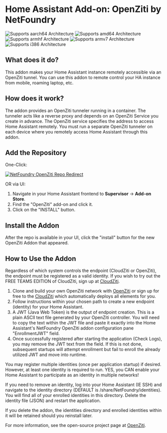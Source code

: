 # Home Assistant Add-on: OpenZiti by NetFoundry

![Supports aarch64 Architecture][aarch64-shield]
![Supports amd64 Architecture][amd64-shield]
![Supports armhf Architecture][armhf-shield]
![Supports armv7 Architecture][armv7-shield]
![Supports i386 Architecture][i386-shield]

## What does it do?

This addon makes your Home Assistant instance remotely accessible via an OpenZiti tunnel. You can use this addon to remote control your HA instance from mobile, roaming laptop, etc.

## How does it work?

The addon provides an OpenZiti tunneler running in a container. The tunneler acts like a reverse proxy and depends on an OpenZiti Service you create in advance. The OpenZiti service specifies the address to access Home Assistant remotely. You must run a separate OpenZiti tunneler on each device where you remotely access Home Assistant through this addon.

## Add the Repository

One-Click:

[![NetFoundry OpenZiti Repo Redirect](https://my.home-assistant.io/badges/supervisor_add_addon_repository.svg)](https://my.home-assistant.io/redirect/supervisor_add_addon_repository/?repository_url=https%3A%2F%2Fgithub.com%2FNicFragale%2FHA-NetFoundry)

OR via UI:

1. Navigate in your Home Assistant frontend to **Supervisor** -> **Add-on Store**.
2. Find the "OpenZiti" add-on and click it.
3. Click on the "INSTALL" button.

## Install the Addon

After the repo is available in your UI, click the "install" button for the new OpenZiti Addon that appeared.

## How to Use the Addon

Regardless of which system controls the endpoint (CloudZiti or OpenZiti), the endpoint must be registered as a valid identity. If you wish to try out the FREE TEAMS EDITION of CloudZiti, sign up at [CloudZiti](https://nfconsole.io/signup).

1. Clone and build your own OpenZiti network with [OpenZiti](https://github.com/openziti) or sign up for free to the [CloudZiti](https://nfconsole.io/signup) which automatically deploys all elements for you.
2. Follow instructions within your chosen path to create a new endpoint (identity) for your Home Assistant.
3. A JWT (Java Web Token) is the output of endpoint creation. This is a plain ASCII text file generated by your OpenZiti controller. You will need to copy the text within the JWT file and paste it exactly into the Home Assistant's NetFoundry OpenZiti addon configuration pane "EnrollmentJWT" field.
4. Once successfully registered after starting the application (Check Logs), you may remove the JWT text from the field. If this is not done, subsequent startups will attempt enrollment but fail to enroll the already utilized JWT and move into runtime.

You may register multiple identities (once per application startup) if desired. However, at least one identity is required to run. YES, you CAN enable your Home Assistant to participate as an identity in multiple networks!

If you need to remove an identity, log into your Home Assistant (IE SSH) and navigate to the identity directory (DEFAULT is /share/NetFoundry/identities). You will find all of your enrolled identities in this directory. Delete the identity file (JSON) and restart the application.

If you delete the addon, the identities directory and enrolled identities within it will be retained should you reinstall later.

For more information, see the open-source project page at [OpenZiti](https://github.com/openziti).

[aarch64-shield]: https://img.shields.io/badge/aarch64-yes-green.svg
[amd64-shield]: https://img.shields.io/badge/amd64-yes-green.svg
[armhf-shield]: https://img.shields.io/badge/armhf-yes-green.svg
[armv7-shield]: https://img.shields.io/badge/armv7-yes-green.svg
[i386-shield]: https://img.shields.io/badge/i386-yes-green.svg

